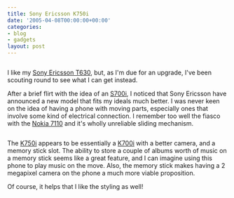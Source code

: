 ```yaml
---
title: Sony Ericsson K750i
date: '2005-04-08T00:00:00+00:00'
categories:
- blog
- gadgets
layout: post
---
```


<a href="http://www.sonyericsson.com/spg.jsp?cc=gb&lc=en&ver=4000&template=pp1_loader&php=php1_10242&zone=pp&lm=pp1&pid=10242"><img src="/images/se-k750i.png" class="centered" alt="" /></a>

I like my <a href="http://www.sonyericsson.com/spg.jsp?cc=gb&lc=en&ver=4000&template=pp1_loader&php=php1_10117&zone=pp&lm=pp1&pid=10117">Sony Ericsson T630</a>, but, as I'm due for an upgrade, I've been scouting round to see what I can get instead.

<!--more-->

After a brief flirt with the idea of an <a href="http://www.sonyericsson.com/spg.jsp?cc=gb&lc=en&ver=4000&template=pp1_loader&php=php1_10140&zone=pp&lm=pp1&pid=10140">S700i</a>, I noticed that Sony Ericsson have announced a new model that fits my ideals much better.  I was never keen on the idea of having a phone with moving parts, especially ones that involve some kind of electrical connection.  I remember too well the fiasco with the <a href="http://www.nokia.com/phones/7110/">Nokia 7110</a> and it's wholly unreliable sliding mechanism.

<img src="/images/K750i.jpg" alt="" />

The <a href="http://www.sonyericsson.com/spg.jsp?cc=gb&lc=en&ver=4000&template=pp1_loader&php=php1_10242&zone=pp&lm=pp1&pid=10242">K750i</a> appears to be essentially a <a href="http://www.sonyericsson.com/spg.jsp?cc=gb&lc=en&ver=4000&template=pp1_loader&php=php1_10139&zone=pp&lm=pp1&pid=10139">K700i</a> with a better camera, and a memory stick slot.  The ability to store a couple of albums worth of music on a memory stick seems like a great feature, and I can imagine using this phone to play music on the move.  Also, the memory stick makes having a 2 megapixel camera on the phone a much more viable proposition.

Of course, it helps that I like the styling as well!




